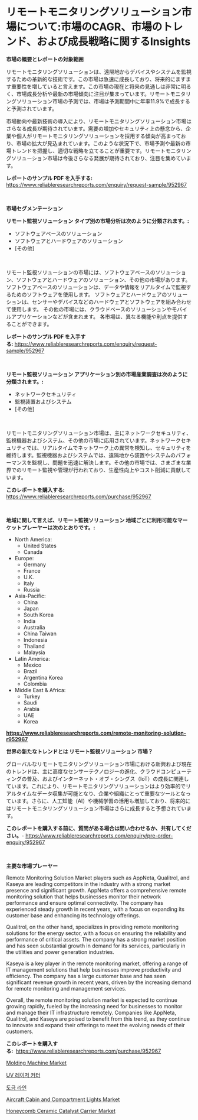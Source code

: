 <p><h1>リモートモニタリングソリューション市場について:市場のCAGR、市場のトレンド、および成長戦略に関するInsights</h1></p><p><strong>市場の概要とレポートの対象範囲</strong></p>
<p><p>リモートモニタリングソリューションは、遠隔地からデバイスやシステムを監視するための革新的な技術です。この市場は急速に成長しており、将来的にますます重要性を増していると言えます。この市場の現在と将来の見通しは非常に明るく、市場成長分析や最新の市場傾向に注目が集まっています。リモートモニタリングソリューション市場の予測では、市場は予測期間中に年率11.9%で成長すると予測されています。</p><p>市場動向や最新技術の導入により、リモートモニタリングソリューション市場はさらなる成長が期待されています。需要の増加やセキュリティ上の懸念から、企業や個人がリモートモニタリングソリューションを採用する傾向が高まっており、市場の拡大が見込まれています。このような状況下で、市場予測や最新の市場トレンドを把握し、適切な戦略を立てることが重要です。リモートモニタリングソリューション市場は今後さらなる発展が期待されており、注目を集めています。</p></p>
<p><strong>レポートのサンプル PDF を入手する:</strong> <a href="https://www.reliableresearchreports.com/enquiry/request-sample/952967">https://www.reliableresearchreports.com/enquiry/request-sample/952967</a></p>
<p>&nbsp;</p>
<p><strong>市場セグメンテーション</strong></p>
<p><strong>リモート監視ソリューション タイプ別の市場分析は次のように分類されます。:</strong></p>
<p><ul><li>ソフトウェアベースのソリューション</li><li>ソフトウェアとハードウェアのソリューション</li><li>[その他]</li></ul></p>
<p>&nbsp;</p>
<p><p>リモート監視ソリューションの市場には、ソフトウェアベースのソリューション、ソフトウェアとハードウェアのソリューション、その他の市場があります。 ソフトウェアベースのソリューションは、データや情報をリアルタイムで監視するためのソフトウェアを使用します。 ソフトウェアとハードウェアのソリューションは、センサーやデバイスなどのハードウェアとソフトウェアを組み合わせて使用します。 その他の市場には、クラウドベースのソリューションやモバイルアプリケーションなどが含まれます。 各市場は、異なる機能や利点を提供することができます。</p></p>
<p><strong>レポートのサンプル PDF を入手する:</strong>&nbsp;<a href="https://www.reliableresearchreports.com/enquiry/request-sample/952967">https://www.reliableresearchreports.com/enquiry/request-sample/952967</a></p>
<p>&nbsp;</p>
<p><strong> リモート監視ソリューション アプリケーション別の市場産業調査は次のように分類されます。:</strong></p>
<p><ul><li>ネットワークセキュリティ</li><li>監視装置およびシステム</li><li>[その他]</li></ul></p>
<p>&nbsp;</p>
<p><p>リモートモニタリングソリューション市場は、主にネットワークセキュリティ、監視機器およびシステム、その他の市場に応用されています。ネットワークセキュリティでは、リアルタイムでネットワーク上の異常を検知し、セキュリティを維持します。監視機器およびシステムでは、遠隔地から装置やシステムのパフォーマンスを監視し、問題を迅速に解決します。その他の市場では、さまざまな業界でのリモート監視や管理が行われており、生産性向上やコスト削減に貢献しています。</p></p>
<p><strong>このレポートを購入する:</strong>&nbsp; <a href="https://www.reliableresearchreports.com/purchase/952967">https://www.reliableresearchreports.com/purchase/952967</a></p>
<p>&nbsp;</p>
<p><strong>地域に関して言えば、リモート監視ソリューション 地域ごとに利用可能なマーケットプレーヤーは次のとおりです。:</strong></p>
<p><ul>
    <li>
        North America:
        <ul>
            <li>United States</li>
            <li>Canada</li>
        </ul>
    </li>
    <li>
        Europe:
        <ul>
            <li>Germany</li>
            <li>France</li>
            <li>U.K.</li>
            <li>Italy</li>
            <li>Russia</li>
        </ul>
    </li>
    <li>
        Asia-Pacific:
        <ul>
            <li>China</li>
            <li>Japan</li>
            <li>South Korea</li>
            <li>India</li>
            <li>Australia</li>
            <li>China Taiwan</li>
            <li>Indonesia</li>
            <li>Thailand</li>
            <li>Malaysia</li>
        </ul>
    </li>
    <li>
        Latin America:
        <ul>
            <li>Mexico</li>
            <li>Brazil</li>
            <li>Argentina Korea</li>
            <li>Colombia</li>
        </ul>
    </li>
    <li>
        Middle East & Africa:
        <ul>
            <li>Turkey</li>
            <li>Saudi</li>
            <li>Arabia</li>
            <li>UAE</li>
            <li>Korea</li>
        </ul>
    </li>
    </ul></p>
<p><strong><a href="https://www.reliableresearchreports.com/remote-monitoring-solution-r952967">https://www.reliableresearchreports.com/remote-monitoring-solution-r952967</a></strong>&nbsp;</p>
<p><strong>世界の新たなトレンドとは リモート監視ソリューション 市場？</strong></p>
<p><p>グローバルなリモートモニタリングソリューション市場における新興および現在のトレンドは、主に高度なセンサーテクノロジーの進化、クラウドコンピューティングの普及、およびインターネット・オブ・シングス（IoT）の成長に関連しています。これにより、リモートモニタリングソリューションはより効率的でリアルタイムなデータ収集が可能となり、企業や組織にとって重要なツールとなっています。さらに、人工知能（AI）や機械学習の活用も増加しており、将来的にはリモートモニタリングソリューション市場はさらに成長すると予想されています。</p></p>
<p><strong>このレポートを購入する前に、質問がある場合は問い合わせるか、共有してください。</strong>- <a href="https://www.reliableresearchreports.com/enquiry/pre-order-enquiry/952967">https://www.reliableresearchreports.com/enquiry/pre-order-enquiry/952967</a></p>
<p>&nbsp;</p>
<p><strong>主要な市場プレーヤー</strong></p>
<p><p>Remote Monitoring Solution Market players such as AppNeta, Qualitrol, and Kaseya are leading competitors in the industry with a strong market presence and significant growth. AppNeta offers a comprehensive remote monitoring solution that helps businesses monitor their network performance and ensure optimal connectivity. The company has experienced steady growth in recent years, with a focus on expanding its customer base and enhancing its technology offerings.</p><p>Qualitrol, on the other hand, specializes in providing remote monitoring solutions for the energy sector, with a focus on ensuring the reliability and performance of critical assets. The company has a strong market position and has seen substantial growth in demand for its services, particularly in the utilities and power generation industries.</p><p>Kaseya is a key player in the remote monitoring market, offering a range of IT management solutions that help businesses improve productivity and efficiency. The company has a large customer base and has seen significant revenue growth in recent years, driven by the increasing demand for remote monitoring and management services.</p><p>Overall, the remote monitoring solution market is expected to continue growing rapidly, fueled by the increasing need for businesses to monitor and manage their IT infrastructure remotely. Companies like AppNeta, Qualitrol, and Kaseya are poised to benefit from this trend, as they continue to innovate and expand their offerings to meet the evolving needs of their customers.</p></p>
<p><strong>このレポートを購入する:</strong>&nbsp;&nbsp;<a href="https://www.reliableresearchreports.com/purchase/952967">https://www.reliableresearchreports.com/purchase/952967</a></p>
<p><p><a href="https://view.publitas.com/reportprime-1/molding-machine-market-report-reveals-the-latest-trends-and-growth-opportunities-of-this-market/">Molding Machine Market</a></p><p><a href="https://github.com/Tristiarton768456/Market-Research-Report-List-1/blob/main/747477141778.md">UV 레이저 커터</a></p><p><a href="https://github.com/novabrown3/Market-Research-Report-List-1/blob/main/741927141779.md">도금 라인</a></p><p><a href="https://github.com/bobicer/Market-Research-Report-List-3/blob/main/aircraft-cabin-and-compartment-lights-market.md">Aircraft Cabin and Compartment Lights Market</a></p><p><a href="https://issuu.com/reportprime-2/docs/honeycomb-ceramic-catalyst-carrier-market-size-203">Honeycomb Ceramic Catalyst Carrier Market</a></p></p>